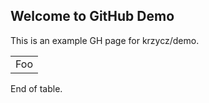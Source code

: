 ## Welcome to GitHub Demo

This is an example GH page for krzycz/demo.

<table>
    <tr>
        <td>Foo</td>
    </tr>
</table>

End of table.

<script src="https://gist.github.com/krzycz/f2f3b95eb5f84d6a77513aef9c3e9b70.js"></script>
